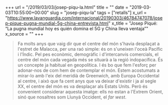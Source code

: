+++
url = "/2019/03/03/josep-piqu-la.html"
title = ""
date = "2019-03-03T10:55:00+00:00"
slug = "josep-piqu-la"
tags = ["retalls"]
x_url = "https://www.lavanguardia.com/internacional/20190303/46784747078/josep-pique-pugna-mundial-5g-china-entrevista.html"
x_title = "Josep Piqué: “La pugna mundial hoy es quién domina el 5G y China lleva ventaja”"
x_source = ""
+++


> Fa molts anys que vaig dir que el centre del món s'havia desplaçat a l'estret de Malacca, per una raó simple: és on s'uneixen l'oceà Pacífic i l'Índic. Pel pes econòmic, demogràfic i d'intercanvis comercials, el centre del món cada vegada més se situarà a la regió indopacífica. És un concepte ja habitual en geopolítica. I és bo que fem l'esforç per adonar-nos de com hem de contemplar el món. Estem acostumats a mirar-lo amb l'eix del meridià de Greenwich, amb Europa Occidental al centre, i això que fa cent anys que va deixar d'existir i ja al segle XX, el centre del món es va desplaçar als Estats Units. Però és convenient considerar aquesta imatge: ells no estan a l'Extrem Orient, sinó que nosaltres som Llunyà Occident, el *far west*.

